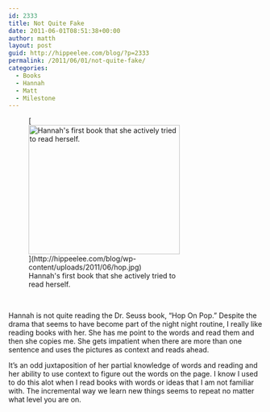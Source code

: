 ```yaml
---
id: 2333
title: Not Quite Fake
date: 2011-06-01T08:51:38+00:00
author: matth
layout: post
guid: http://hippeelee.com/blog/?p=2333
permalink: /2011/06/01/not-quite-fake/
categories:
  - Books
  - Hannah
  - Matt
  - Milestone
---
```

<figure id="attachment_2334" style="width: 300px" class="wp-caption aligncenter">[<img class="size-medium wp-image-2334" title="Hop On Pop" src="http://hippeelee.com/blog/wp-content/uploads/2011/06/hop-300x257.jpg" alt="Hannah's first book that she actively tried to read herself." width="300" height="257" />](http://hippeelee.com/blog/wp-content/uploads/2011/06/hop.jpg)<figcaption class="wp-caption-text">Hannah's first book that she actively tried to read herself.</figcaption></figure> 

&nbsp;

Hannah is not quite reading the Dr. Seuss book, &#8220;Hop On Pop.&#8221; Despite the drama that seems to have become part of the night night routine, I really like reading books with her. She has me point to the words and read them and then she copies me. She gets impatient when there are more than one sentence and uses the pictures as context and reads ahead.

It&#8217;s an odd juxtaposition of her partial knowledge of words and reading and her ability to use context to figure out the words on the page. I know I used to do this alot when I read books with words or ideas that I am not familiar with. The incremental way we learn new things seems to repeat no matter what level you are on.